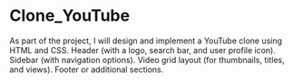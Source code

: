 # Clone_YouTube
As part of the project, I will design and implement a YouTube clone using HTML and CSS. Header (with a logo, search bar, and user profile icon). Sidebar (with navigation options). Video grid layout (for thumbnails, titles, and views). Footer or additional sections.
